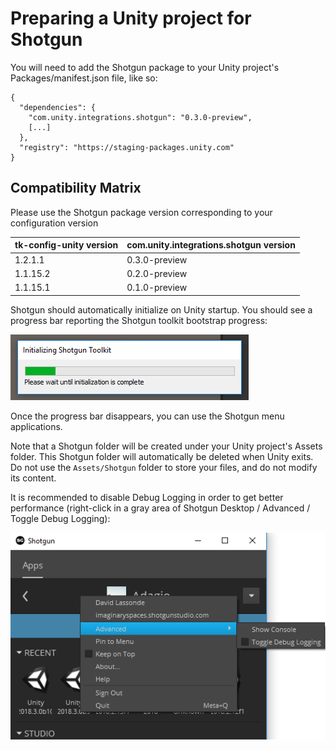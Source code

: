 # Preparing a Unity project for Shotgun

You will need to add the Shotgun package to your Unity project's Packages/manifest.json file, like so:
```
{
  "dependencies": {
    "com.unity.integrations.shotgun": "0.3.0-preview",
	[...]
  },
  "registry": "https://staging-packages.unity.com"
}
```

## Compatibility Matrix

Please use the Shotgun package version corresponding to your configuration version

| tk-config-unity version | com.unity.integrations.shotgun version |
| :---------------------- | :------------------------------------- |
| 1.2.1.1                 | 0.3.0-preview                          |
| 1.1.15.2                | 0.2.0-preview                          |
| 1.1.15.1                | 0.1.0-preview                          |
   
Shotgun should automatically initialize on Unity startup. You should see a 
progress bar reporting the Shotgun toolkit bootstrap progress:

![Toolkit Progress Bar](images/toolkit_progress_bar.png)

Once the progress bar disappears, you can use the Shotgun menu applications. 

Note that a Shotgun folder will be created under your Unity project's 
Assets folder. This Shotgun folder will automatically be deleted when Unity 
exits. Do not use the `Assets/Shotgun` folder to store your files, and do not 
modify its content.

It is recommended to disable Debug Logging in order to get better performance 
(right-click in a 
gray area of Shotgun Desktop / Advanced / Toggle Debug Logging):

![Toggle Debug Logging](images/toggle_debug.png)
